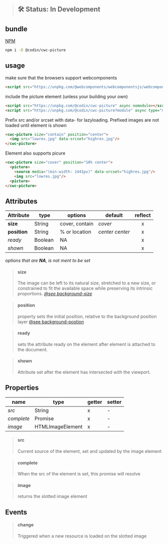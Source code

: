 > ## 🛠 Status: In Development

## bundle
[NPM](https://www.npmjs.com/package/@codin/cwc-picture)
```bash
npm i -D @codin/cwc-picture
```

## usage
make sure that the browsers support webcomponents
```html
<script src="https://unpkg.com/@webcomponents/webcomponentsjs/webcomponents-loader.js"></script>
````

include the picture element (unless your building your own)
```html
<script src="https://unpkg.com/@codin/cwc-picture" async nomodule></script>
<script src="https://unpkg.com/@codin/cwc-picture?module" async type="module"></script>
```

Prefix src and/or srcset with data- for lazyloading.
Prefixed images are not loaded until element is shown
```html
<cwc-picture size="contain" position="center">
  <img src="lowres.jpg" data-srcset="highres.jpg"/>
</cwc-picture>
```
Element also supports picure
```html
<cwc-picture size="cover" position="10% center">
  <picture>
    <source media="(min-width: 1441px)" data-srcset="highres.jpg"/>
    <img src="lowres.jpg"/>
  <picture>
</cwc-picture>
```


## Attributes
| Attribute | type  | options | default | reflect |
|---|---|---|----|:----:
| **size** | String | cover, contain| *cover* | x
| **position** | String | % or location | *center center* | x
| *ready* | Boolean | NA | | x
| *shown* | Boolean | NA | | x

*options that are **NA**, is not ment to be set*

>#### size
> The image can be left to its natural size, stretched to a new size, or constrained to fit the available space while preserving its intrinsic proportions.
> *[@see background-size](https://developer.mozilla.org/en-US/docs/Web/CSS/background-size)*


>#### position
> property sets the initial position, relative to the background position layer
> [@see background-postion](https://developer.mozilla.org/en-US/docs/Web/CSS/background-position) 

>#### ready
>sets the attribute ready on the element after element is attached to the document.

>#### shown
>Attribute set after the element has intersected with the viewport.


## Properties
| name | type  | getter | setter
|---|---|---|----|
| *src* | String | x | -
| *complete* | Promise | x | -
| *image* | HTMLImageElement | x | -

>#### src
>Current source of the element, set and updated by the image element

>#### complete
>When the src of the element is set, this promise will resolve

>#### image
>returns the slotted image element


## Events

>#### change
>Triggered when a new resource is loaded on the slotted image

